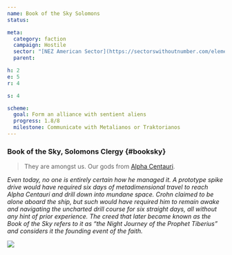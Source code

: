 ```yaml
---
name: Book of the Sky Solomons
status:

meta:
  category: faction
  campaign: Hostile
  sector: "[NEZ American Sector](https://sectorswithoutnumber.com/elements/E9FKrPjS8tsRmoryYMpe/faction) "
  parent: 

h: 2
e: 5
r: 4

s: 4

scheme:
  goal: Form an alliance with sentient aliens
  progress: 1.8/8
  milestone: Communicate with Metalianos or Traktorianos
---
```


### Book of the Sky, Solomons Clergy {#booksky}

> They are amongst us. Our gods from [Alpha Centauri](https://sectorswithoutnumber.com/sector/E9FKrPjS8tsRmoryYMpe/system/l5Sqg4yoyeVQJIsh6V1A).

*Even today, no one is entirely certain how he managed it. A prototype spike drive would have required six days of metadimensional travel to reach Alpha Centauri and drill down into mundane space. Crohn claimed to be alone aboard the ship, but such would have required him to remain awake and navigating the uncharted drill course for six straight days, all without any hint of prior experience. The creed that later became known as the Book of the Sky refers to it as “the Night Journey of the Prophet Tiberius” and considers it the founding event of the faith.*

![](https://i.imgur.com/EUXWq3P.png)

